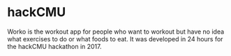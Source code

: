 # hackCMU

Worko is the workout app for people who want to workout but have no idea what exercises to do or what foods to eat. 
It was developed in 24 hours for the hackCMU hackathon in 2017.
